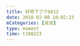 ```yaml
---
title: 好奇下了个b612
date: 2018-02-08 18:02:23
mCategories: [说说]
type: moment
time: t180223
---
```


<div id="pics-20180208180223"></div>

<script src="/lib/moment/pics.js"></script>
<script>
var data = [
    {"link": "2018-02-08_000000.jpeg", "type": "shuoshuo"},
    {"link": "2018-02-08_000001.jpeg", "type": "shuoshuo"}
];
picsRender(data, "pics-20180208180223");
</script>
